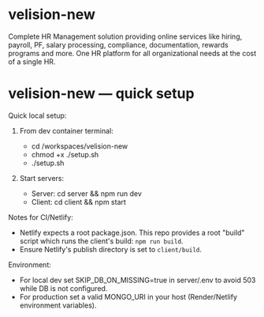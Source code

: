 # velision-new
Complete HR Management solution providing online services like hiring, payroll, PF, salary processing, compliance, documentation, rewards programs and more. One HR platform for all organizational needs at the cost of a single HR.

# velision-new — quick setup

Quick local setup:
1. From dev container terminal:
   - cd /workspaces/velision-new
   - chmod +x ./setup.sh
   - ./setup.sh

2. Start servers:
   - Server: cd server && npm run dev
   - Client: cd client && npm start

Notes for CI/Netlify:
- Netlify expects a root package.json. This repo provides a root "build" script which runs the client's build: `npm run build`.
- Ensure Netlify's publish directory is set to `client/build`.

Environment:
- For local dev set SKIP_DB_ON_MISSING=true in server/.env to avoid 503 while DB is not configured.
- For production set a valid MONGO_URI in your host (Render/Netlify environment variables).
